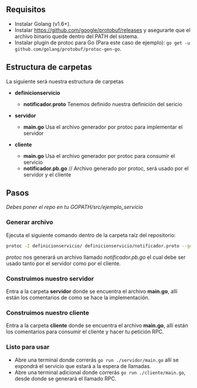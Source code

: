 ## Requisitos
* Instalar Golang (v1.6+).
* Instalar https://github.com/google/protobuf/releases y asegurarte que el archivo binario quede dentro del PATH del sistema.
* Instalar plugin de protoc para Go (Para este caso de ejemplo): `go get -u github.com/golang/protobuf/protoc-gen-go`.

## Estructura de carpetas

La siguiente será nuestra estructura de carpetas

* **definicionservicio**
    * **notificador.proto** Tenemos definido nuestra definición del sericio

* **servidor**
    * **main.go** Usa el archivo generador por protoc para implementar el servidor

* **cliente**
    * **main.go** Usa el archivo generador por protoc para consumir el servicio
    * **notificador.pb.go** // Archivo generado por protoc, será usado por el servidor y el cliente

## Pasos

*Debes poner el repo en tu GOPATH/src/ejemplo_servicio*

### Generar archivo

Ejecuta el siguiente comando dentro de la carpeta raíz del repositorio:

```bash
protoc -I definicionservicio/ definicionservicio/notificador.proto --go_out=plugins=grpc:definicionservicio
```

*protoc* nos generará un archivo llamado *notificador.pb.go* el cual debe ser usado tanto por el servidor como por el cliente.


### Construimos nuestro servidor

Entra a la carpeta **servidor** donde se encuentra el archivo **main.go**, allí están los comentarios de como se hace la implementación.


### Construimos nuestro cliente

Entra a la carpeta **cliente** donde se encuentra el archivo **main.go**, allí están los comentarios para consumir el cliente y hacer tu petición RPC.


### Listo para usar

* Abre una terminal donde correrás `go run ./servidor/main.go` allí se expondrá el servicio que estará a la espera de llamadas.
* Abre una terminal adicional donde correrás `go run ./cliente/main.go`, desde donde se generará el llamado RPC.